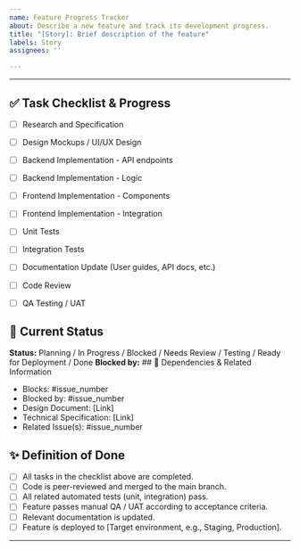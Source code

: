 ```yaml
---
name: Feature Progress Tracker
about: Describe a new feature and track its development progress.
title: "[Story]: Brief description of the feature"
labels: Story
assignees: ''

---
```


---
## ✅ Task Checklist & Progress
- [ ] Research and Specification
- [ ] Design Mockups / UI/UX Design
- [ ] Backend Implementation - API endpoints
- [ ] Backend Implementation - Logic
- [ ] Frontend Implementation - Components
- [ ] Frontend Implementation - Integration
- [ ] Unit Tests
- [ ] Integration Tests
- [ ] Documentation Update (User guides, API docs, etc.)
- [ ] Code Review
- [ ] QA Testing / UAT


## 🚧 Current Status
**Status:** Planning / In Progress / Blocked / Needs Review / Testing / Ready for Deployment / Done
**Blocked by:** ## 🔗 Dependencies & Related Information
* Blocks: #issue_number
* Blocked by: #issue_number
* Design Document: [Link]
* Technical Specification: [Link]
* Related Issue(s): #issue_number


## ✨ Definition of Done
* [ ] All tasks in the checklist above are completed.
* [ ] Code is peer-reviewed and merged to the main branch.
* [ ] All related automated tests (unit, integration) pass.
* [ ] Feature passes manual QA / UAT according to acceptance criteria.
* [ ] Relevant documentation is updated.
* [ ] Feature is deployed to [Target environment, e.g., Staging, Production].
---
